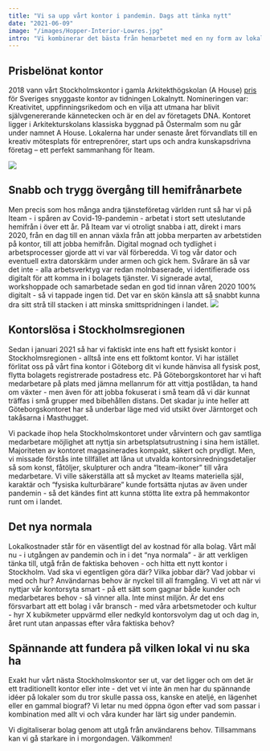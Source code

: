 ```yaml
---
title: "Vi sa upp vårt kontor i pandemin. Dags att tänka nytt"
date: "2021-06-09"
image: "/images/Hopper-Interior-Lowres.jpg"
intro: "Vi kombinerar det bästa från hemarbetet med en ny form av lokal"
---
```


## Prisbelönat kontor

2018 vann vårt Stockholmskontor i gamla Arkitekthögskolan (A House) <a href="http://ssk.lokalnytt.se/info/20479#:~:text=Kontoret%20ligger%20i%20Arkitekturskolans%20klassiska,ett%20perfekt%20sammanhang%20f%C3%B6r%20Iteam.">pris</a> för Sveriges snyggaste kontor av tidningen Lokalnytt. Nomineringen var:
Kreativitet, uppfinningsrikedom och en vilja att utmana har blivit självgenererande kännetecken och är en del av företagets DNA. Kontoret ligger i Arkitekturskolans klassiska byggnad på Östermalm som nu går under namnet A House. Lokalerna har under senaste året förvandlats till en kreativ mötesplats för entreprenörer, start ups och andra kunskapsdrivna företag – ett perfekt sammanhang för Iteam.

<img src='/images/a_house1.jpeg' class="w-100 img-fluid"/>

## Snabb och trygg övergång till hemifrånarbete

Men precis som hos många andra tjänsteföretag världen runt så har vi på Iteam - i spåren av Covid-19-pandemin - arbetat i stort sett uteslutande hemifrån i över ett år. På Iteam var vi otroligt snabba i att, direkt i mars 2020, från en dag till en annan växla från att jobba merparten av arbetstiden på kontor, till att jobba hemifrån. Digital mognad och tydlighet i arbetsprocesser gjorde att vi var väl förberedda. Vi tog vår dator och eventuell extra datorskärm under armen och gick hem. Svårare än så var det inte - alla arbetsverktyg var redan molnbaserade, vi identifierade oss digitalt för att komma in i bolagets tjänster. Vi signerade avtal, workshoppade och samarbetade sedan en god tid innan våren 2020 100% digitalt - så vi tappade ingen tid. Det var en skön känsla att så snabbt kunna dra sitt strå till stacken i att minska smittspridningen i landet.
<img src='/images/DSC6232.jpeg' class="w-100 img-fluid"/>

## Kontorslösa i Stockholmsregionen

Sedan i januari 2021 så har vi faktiskt inte ens haft ett fysiskt kontor i Stockholmsregionen - alltså inte ens ett folktomt kontor. Vi har istället förlitat oss på vårt fina kontor i Göteborg dit vi kunde hänvisa all fysisk post, flytta bolagets registrerade postadress etc. På Göteborgskontoret har vi haft medarbetare på plats med jämna mellanrum för att vittja postlådan, ta hand om växter - men även för att jobba fokuserat i små team då vi där kunnat träffas i små grupper med bibehållen distans. Det skadar ju inte heller att Göteborgskontoret har så underbar läge med vid utsikt över Järntorget och takåsarna i Masthugget.

Vi packade ihop hela Stockholmskontoret under vårvintern och gav samtliga medarbetare möjlighet att nyttja sin arbetsplatsutrustning i sina hem istället. Majoriteten av kontoret magasinerades kompakt, säkert och prydligt. Men, vi missade förstås inte tillfället att låna ut utvalda kontorsinredningsdetaljer så som konst, fåtöljer, skulpturer och andra “Iteam-ikoner” till våra medarbetare. Vi ville säkerställa att så mycket av Iteams materiella själ, karaktär och “fysiska kulturbärare” kunde fortsätta njutas av även under pandemin - så det kändes fint att kunna stötta lite extra på hemmakontor runt om i landet.

## Det nya normala

Lokalkostnader står för en väsentligt del av kostnad för alla bolag. Vårt mål nu - i utgången av pandemin och in i det “nya normala” - är att verkligen tänka till, utgå från de faktiska behoven - och hitta ett nytt kontor i Stockholm. Vad ska vi egentligen göra där? Vilka jobbar där? Vad jobbar vi med och hur? Användarnas behov är nyckel till all framgång. Vi vet att när vi nyttjar vår kontorsyta smart - på ett sätt som gagnar både kunder och medarbetares behov - så vinner alla. Inte minst miljön. Är det ens försvarbart att ett bolag i vår bransch - med våra arbetsmetoder och kultur - hyr X kubikmeter uppvärmd eller nedkyld kontorsvolym dag ut och dag in, året runt utan anpassas efter våra faktiska behov?

## Spännande att fundera på vilken lokal vi nu ska ha

Exakt hur vårt nästa Stockholmskontor ser ut, var det ligger och om det är ett traditionellt kontor eller inte - det vet vi inte än men har du spännande idéer på lokaler som du tror skulle passa oss, kanske en ateljé, en lägenhet eller en gammal biograf? Vi letar nu med öppna ögon efter vad som passar i kombination med allt vi och våra kunder har lärt sig under pandemin.

Vi digitaliserar bolag genom att utgå från användarens behov. Tillsammans kan vi gå starkare in i morgondagen. Välkommen!
